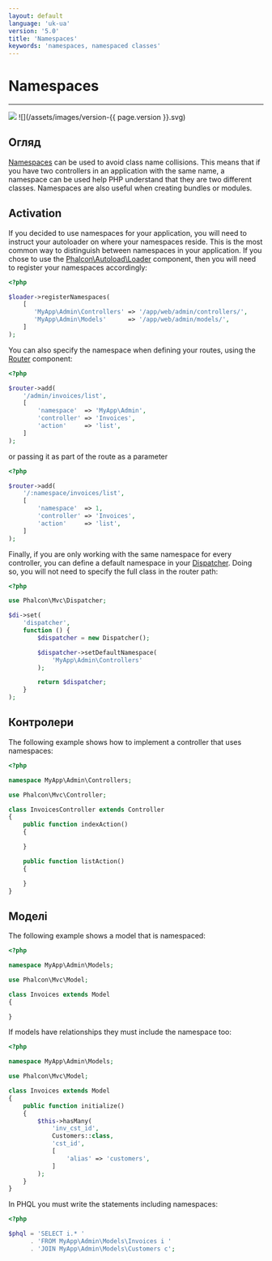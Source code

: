 ```yaml
---
layout: default
language: 'uk-ua'
version: '5.0'
title: 'Namespaces'
keywords: 'namespaces, namespaced classes'
---
```


# Namespaces
- - -
![](/assets/images/document-status-stable-success.svg) ![](/assets/images/version-{{ page.version }}.svg)

## Огляд
[Namespaces][namespaces] can be used to avoid class name collisions. This means that if you have two controllers in an application with the same name, a namespace can be used help PHP understand that they are two different classes. Namespaces are also useful when creating bundles or modules.

## Activation
If you decided to use namespaces for your application, you will need to instruct your autoloader on where your namespaces reside. This is the most common way to distinguish between namespaces in your application. If you chose to use the [Phalcon\Autoload\Loader](autoload) component, then you will need to register your namespaces accordingly:

```php
<?php

$loader->registerNamespaces(
    [
       'MyApp\Admin\Controllers' => '/app/web/admin/controllers/',
       'MyApp\Admin\Models'      => '/app/web/admin/models/',
    ]
);
```

You can also specify the namespace when defining your routes, using the [Router](routing) component:

```php
<?php

$router->add(
    '/admin/invoices/list',
    [
        'namespace'  => 'MyApp\Admin',
        'controller' => 'Invoices',
        'action'     => 'list',
    ]
);
```

or passing it as part of the route as a parameter

```php
<?php

$router->add(
    '/:namespace/invoices/list',
    [
        'namespace'  => 1,
        'controller' => 'Invoices',
        'action'     => 'list',
    ]
);
```

Finally, if you are only working with the same namespace for every controller, you can define a default namespace in your [Dispatcher](dispatcher). Doing so, you will not need to specify the full class in the router path:

```php
<?php

use Phalcon\Mvc\Dispatcher;

$di->set(
    'dispatcher',
    function () {
        $dispatcher = new Dispatcher();

        $dispatcher->setDefaultNamespace(
            'MyApp\Admin\Controllers'
        );

        return $dispatcher;
    }
);
```

## Контролери
The following example shows how to implement a controller that uses namespaces:

```php
<?php

namespace MyApp\Admin\Controllers;

use Phalcon\Mvc\Controller;

class InvoicesController extends Controller
{
    public function indexAction()
    {

    }

    public function listAction()
    {

    }
}
```

## Моделі
The following example shows a model that is namespaced:

```php
<?php

namespace MyApp\Admin\Models;

use Phalcon\Mvc\Model;

class Invoices extends Model
{

}
```

If models have relationships they must include the namespace too:

```php
<?php

namespace MyApp\Admin\Models;

use Phalcon\Mvc\Model;

class Invoices extends Model
{
    public function initialize()
    {
        $this->hasMany(
            'inv_cst_id',
            Customers::class,
            'cst_id',
            [
                'alias' => 'customers',
            ]
        );
    }
}
```

In PHQL you must write the statements including namespaces:

```php
<?php

$phql = 'SELECT i.* '
      . 'FROM MyApp\Admin\Models\Invoices i '
      . 'JOIN MyApp\Admin\Models\Customers c';
```

[namespaces]: https://php.net/manual/en/language.namespaces.php 
